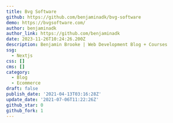 ```yaml
---
title: Bvg Software
github: https://github.com/benjaminadk/bvg-software
demo: https://bvgsoftware.com/
author: benjaminadk
author_link: https://github.com/benjaminadk
date: 2023-11-26T10:24:26.200Z
description: Benjamin Brooke | Web Development Blog + Courses
ssg:
  - Nextjs
css: []
cms: []
category:
  - Blog
  - Ecommerce
draft: false
publish_date: '2021-04-13T03:16:28Z'
update_date: '2021-07-06T11:22:26Z'
github_star: 0
github_fork: 1
---
```

